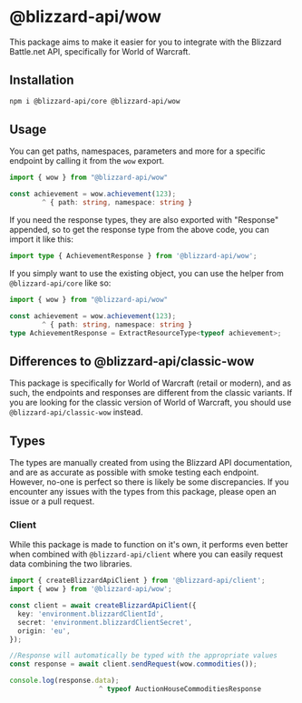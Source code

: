 # @blizzard-api/wow

This package aims to make it easier for you to integrate with the Blizzard Battle.net API, specifically for World of Warcraft.

## Installation

```sh
npm i @blizzard-api/core @blizzard-api/wow
```

## Usage

You can get paths, namespaces, parameters and more for a specific endpoint by calling it from the `wow` export.

```ts
import { wow } from "@blizzard-api/wow"

const achievement = wow.achievement(123);
        ^ { path: string, namespace: string }
```

If you need the response types, they are also exported with "Response" appended, so to get the response type from the above code, you can import it like this:

```ts
import type { AchievementResponse } from '@blizzard-api/wow';
```

If you simply want to use the existing object, you can use the helper from `@blizzard-api/core` like so:

```ts
import { wow } from "@blizzard-api/wow"

const achievement = wow.achievement(123);
        ^ { path: string, namespace: string }
type AchievementResponse = ExtractResourceType<typeof achievement>;
```

## Differences to @blizzard-api/classic-wow

This package is specifically for World of Warcraft (retail or modern), and as such, the endpoints and responses are different from the classic variants. If you are looking for the classic version of World of Warcraft, you should use `@blizzard-api/classic-wow` instead.

## Types

The types are manually created from using the Blizzard API documentation, and are as accurate as possible with smoke testing each endpoint. However, no-one is perfect so there is likely be some discrepancies. If you encounter any issues with the types from this package, please open an issue or a pull request.

### Client

While this package is made to function on it's own, it performs even better when combined with `@blizzard-api/client` where you can easily request data combining the two libraries.

```ts
import { createBlizzardApiClient } from '@blizzard-api/client';
import { wow } from '@blizzard-api/wow';

const client = await createBlizzardApiClient({
  key: 'environment.blizzardClientId',
  secret: 'environment.blizzardClientSecret',
  origin: 'eu',
});

//Response will automatically be typed with the appropriate values
const response = await client.sendRequest(wow.commodities());

console.log(response.data);
                      ^ typeof AuctionHouseCommoditiesResponse
```
